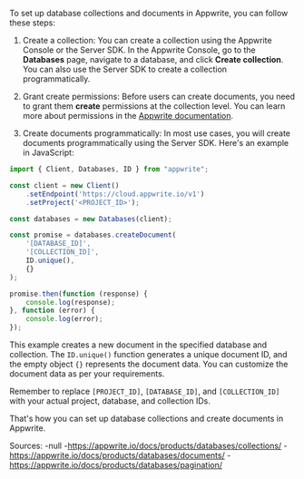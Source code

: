 To set up database collections and documents in Appwrite, you can follow these steps:

1. Create a collection: You can create a collection using the Appwrite Console or the Server SDK. In the Appwrite Console, go to the **Databases** page, navigate to a database, and click **Create collection**. You can also use the Server SDK to create a collection programmatically.

2. Grant create permissions: Before users can create documents, you need to grant them **create** permissions at the collection level. You can learn more about permissions in the [Appwrite documentation](https://appwrite.io/docs/products/databases/documents/##permissions).

3. Create documents programmatically: In most use cases, you will create documents programmatically using the Server SDK. Here's an example in JavaScript:

```js
import { Client, Databases, ID } from "appwrite";

const client = new Client()
    .setEndpoint('https://cloud.appwrite.io/v1')
    .setProject('<PROJECT_ID>');

const databases = new Databases(client);

const promise = databases.createDocument(
    '[DATABASE_ID]',
    '[COLLECTION_ID]',
    ID.unique(),
    {}
);

promise.then(function (response) {
    console.log(response);
}, function (error) {
    console.log(error);
});
```

This example creates a new document in the specified database and collection. The `ID.unique()` function generates a unique document ID, and the empty object `{}` represents the document data. You can customize the document data as per your requirements.

Remember to replace `[PROJECT_ID]`, `[DATABASE_ID]`, and `[COLLECTION_ID]` with your actual project, database, and collection IDs.

That's how you can set up database collections and create documents in Appwrite.

Sources:
-null
-https://appwrite.io/docs/products/databases/collections/
-https://appwrite.io/docs/products/databases/documents/
-https://appwrite.io/docs/products/databases/pagination/
